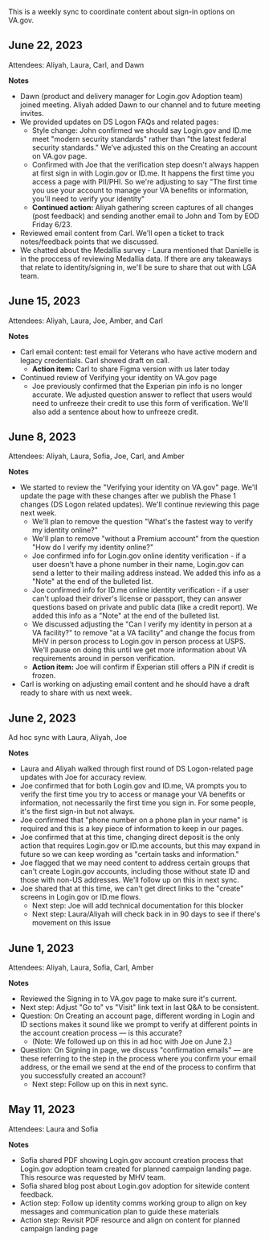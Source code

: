 This is a weekly sync to coordinate content about sign-in options on VA.gov. 

**June 22, 2023**
-
Attendees: Aliyah, Laura, Carl, and Dawn 

**Notes**
- Dawn (product and delivery manager for Login.gov Adoption team) joined meeting. Aliyah added Dawn to our channel and to future meeting invites.
- We provided updates on DS Logon FAQs and related pages:
    - Style change: John confirmed we should say Login.gov and ID.me meet "modern security standards" rather than "the latest federal security standards." We’ve adjusted this on the Creating an account on VA.gov page.
     - Confirmed with Joe that the verification step doesn't always happen at first sign in with Login.gov or ID.me. It happens the first time you access a page with PII/PHI. So we're adjusting to say "The first time you use your account to manage your VA benefits or information, you'll need to verify your identity"
     - **Continued action:** Aliyah gathering screen captures of all changes (post feedback) and sending another email to John and Tom by EOD Friday 6/23.
 - Reviewed email content from Carl. We'll open a ticket to track notes/feedback points that we discussed.   
- We chatted about the Medallia survey - Laura mentioned that Danielle is in the proccess of reviewing Medallia data. If there are any takeaways that relate to identity/signing in, we'll be sure to share that out with LGA team.

**June 15, 2023**
-
Attendees: Aliyah, Laura, Joe, Amber, and Carl

**Notes**
- Carl email content: test email for Veterans who have active modern and legacy credentials. Carl showed draft on call.
   - **Action item:** Carl to share Figma version with us later today
- Continued review of Verifying your identity on VA.gov page
   - Joe previously confirmed that the Experian pin info is no longer accurate. We adjusted question answer to reflect that users would need to unfreeze their credit to use this form of verification. We'll also add a sentence about how to unfreeze credit.
 

**June 8, 2023**
-
Attendees: Aliyah, Laura, Sofia, Joe, Carl, and Amber

**Notes**
- We started to review the "Verifying your identity on VA.gov" page. We'll update the page with these changes after we publish the Phase 1 changes (DS Logon related updates). We'll continue reviewing this page next week. 
  - We'll plan to remove the question "What's the fastest way to verify my identity online?"
  - We'll plan to remove "without a Premium account" from the question "How do I verify my identity online?"
  - Joe confirmed info for Login.gov online identity verification - if a user doesn't have a phone number in their name, Login.gov can send a letter to their mailing address instead. We added this info as a "Note" at the end of the bulleted list.
  - Joe confirmed info for ID.me online identity verification - if a user can't upload their driver's license or passport, they can answer questions based on private and public data (like a credit report). We added this info as a "Note" at the end of the bulleted list.
  - We discussed adjusting the "Can I verify my identity in person at a VA facility?" to remove "at a VA facility" and change the focus from MHV in person process to Login.gov in person process at USPS. We'll pause on doing this until we get more information about VA requirements around in person verification.
  - **Action item:** Joe will confirm if Experian still offers a PIN if credit is frozen.
- Carl is working on adjusting email content and he should have a draft ready to share with us next week.

**June 2, 2023**
-
Ad hoc sync with Laura, Aliyah, Joe

**Notes**
- Laura and Aliyah walked through first round of DS Logon-related page updates with Joe for accuracy review.
- Joe confirmed that for both Login.gov and ID.me, VA prompts you to verify the first time you try to access or manage your VA benefits or information, not necessarily the first time you sign in. For some people, it's the first sign-in but not always.
- Joe confirmed that "phone number on a phone plan in your name" is required and this is a key piece of information to keep in our pages.
- Joe confirmed that at this time, changing direct deposit is the only action that requires Login.gov or ID.me accounts, but this may expand in future so we can keep wording as "certain tasks and information."
- Joe flagged that we may need content to address certain groups that can't create Login.gov accounts, including those without state ID and those with non-US addresses. We'll follow up on this in next sync.
- Joe shared that at this time, we can't get direct links to the "create" screens in Login.gov or ID.me flows.
  -  Next step: Joe will add technical documentation for this blocker
  -  Next step: Laura/Aliyah will check back in in 90 days to see if there's movement on this issue

**June 1, 2023**
-
Attendees: Aliyah, Laura, Sofia, Carl, Amber

**Notes**
- Reviewed the Signing in to VA.gov page to make sure it's current. 
- Next step: Adjust "Go to" vs "Visit" link text in last Q&A to be consistent.
- Question: On Creating an account page, different wording in Login and ID sections makes it sound like we prompt to verify at different points in the account creation process — is this accurate? 
  - (Note: We followed up on this in ad hoc with Joe on June 2.)
- Question: On Signing in page, we discuss "confirmation emails" — are these referring to the step in the process where you confirm your email address, or the email we send at the end of the process to confirm that you successfully created an account?
  - Next step: Follow up on this in next sync.

**May 11, 2023**
-
Attendees: Laura and Sofia

**Notes**
- Sofia shared PDF showing Login.gov account creation process that Login.gov adoption team created for planned campaign landing page. This resource was requested by MHV team.
- Sofia shared blog post about Login.gov adoption for sitewide content feedback.
- Action step: Follow up identity comms working group to align on key messages and communication plan to guide these materials
- Action step: Revisit PDF resource and align on content for planned campaign landing page
